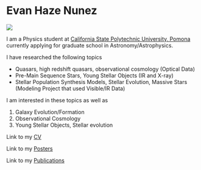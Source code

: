 # Evan Haze Nunez

<img src="https://evanhazey.github.io/evanhazenunez/Graphics/selfie.jpeg">

I am a Physics student at [California State Polytechnic University, Pomona](https://www.cpp.edu/~sci/physics-astronomy/) currently applying for graduate school in Astronomy/Astrophysics.

I have researched the following topics
- Quasars, high redshift quasars, observational cosmology (Optical Data)
- Pre-Main Sequence Stars, Young Stellar Objects (IR and X-ray)
- Stellar Population Synthesis Models, Stellar Evolution, Massive Stars (Modeling Project that used Visible/IR Data)

I am interested in these topics as well as 
1. Galaxy Evolution/Formation
2. Observational Cosmology
3. Young Stellar Objects, Stellar evolution

Link to my [CV](CV.md)

Link to my [Posters](posters.md)

Link to my [Publications](publications.md)
